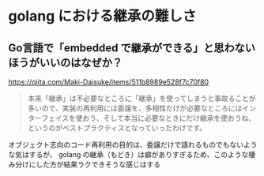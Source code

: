 # golang における継承の難しさ

## Go言語で「embedded で継承ができる」と思わないほうがいいのはなぜか？
https://qiita.com/Maki-Daisuke/items/511b8989e528f7c70f80

> 本来「継承」は不必要なところに「継承」を使ってしまうと事故ることが多いので、実装の再利用には委譲を、多相性だけが必要なところにはインターフェイスを使おう、そして本当に必要なときにだけ継承を使おうね、というのがベストプラクティスとなっていったわけです。

オブジェクト志向のコード再利用の目的は、委譲だけで語れるものでもないような気はするが、 golang の継承（もどき）は癖がありすぎるため、このような棲み分けにした方が結果ラクできそうな感じはする